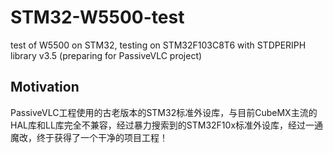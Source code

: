 # STM32-W5500-test
test of W5500 on STM32, testing on STM32F103C8T6 with STDPERIPH library v3.5 (preparing for PassiveVLC project)

## Motivation

PassiveVLC工程使用的古老版本的STM32标准外设库，与目前CubeMX主流的HAL库和LL库完全不兼容，经过暴力搜索到的STM32F10x标准外设库，经过一通魔改，终于获得了一个干净的项目工程！